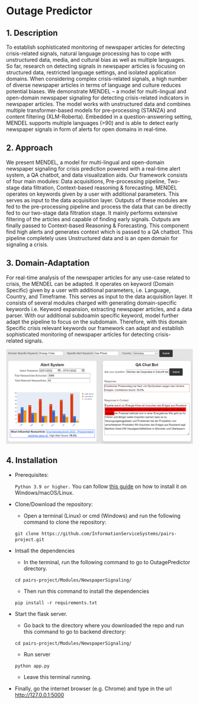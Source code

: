 # Outage Predictor

## 1. Description


<p> 

To establish sophisticated monitoring of newspaper articles for detecting crisis-related signals, natural language processing has to cope with unstructured data, media, and cultural bias as well as multiple languages. So far, research on detecting signals in newspaper articles is focusing on structured data, restricted language settings, and isolated application domains. When considering complex crisis-related signals, a high number of diverse newspaper articles in terms of language and culture reduces potential biases. We demonstrate MENDEL – a model for multi-lingual and open-domain newspaper signaling for detecting crisis-related indicators in newspaper articles. The model works with unstructured data and combines multiple transformer-based models for pre-processing (STANZA) and content filtering (XLM-Roberta). Embedded in a question-answering setting, MENDEL supports multiple languages (>90) and is able to detect early newspaper signals in form of alerts for open domains in real-time.
    
</p>


## 2. Approach

<p> 

We present MENDEL, a model for multi-lingual and open-domain newspaper signaling for crisis prediction powered with a real-time alert system, a QA chatbot, and data visualization aids. Our framework consists of four main modules: Data acquisitions, Pre-processing pipeline, Two-stage data filtration, Context-based reasoning & forecasting. MENDEL operates on keywords given by a user with additional parameters. This serves as input to the data acquisition layer. Outputs of these modules are fed to the pre-processing pipeline and process the data that can be directly fed to our two-stage data filtration stage. It mainly performs extensive filtering of the articles and capable of finding early signals. Outputs are finally passed to Context-based Reasoning & Forecasting. This component find high alerts and generates context which is passed to a QA chatbot. This pipeline completely uses Unstructured data and is an open domain for signaling a crisis.

<p> 

## 3. Domain-Adaptation

<p> 

For real-time analysis of the newspaper articles for any use-case related to crisis, the MENDEL can be adapted. It operates on keyword (Domain Specific) given by a user with additional parameters, i.e. Language, Country, and Timeframe. This serves as input to the data acquisition layer. It consists of several modules charged with generating domain-specific keywords i.e. Keyword expansion, extracting newspaper articles, and a data parser. With our additional subdoamin specific keyword, model further adapt the pipeline to focus on the subdomain. Therefore, with this domain Specific crisis relevant keywords our framework can adapt and establish sophisticated monitoring of newspaper articles for detecting crisis-related signals.

<p> 

!["Demo"](images/demo.png)

## 4. Installation 

- Prerequisites:

	```Python 3.9 or higher.``` You can follow [this guide](https://phoenixnap.com/kb/upgrade-python) on how to install it on Windows/macOS/Linux.

- Clone/Download the repository:

	- Open a terminal (Linux) or cmd (Windows) and run the following command to clone the repository:
	```
	git clone https://github.com/InformationServiceSystems/pairs-project.git
	```

- Intsall the dependencies 

	- In the terminal, run the following command to go to OutagePredictor directory. 
	```
	cd pairs-project/Modules/NewspaperSignaling/
	```
	- Then run this command to install the dependencies
	```
	pip install -r requirements.txt
	```

- Start the flask server.

	- Go back to the directory where you downloaded the repo and run this command to go to backend directory:
	```
	cd pairs-project/Modules/NewspaperSignaling/
	```
	- Run server
	```
	python app.py
	```
	- Leave this terminal running. 



- Finally, go the internet browser (e.g. Chrome) and type in the url <http://127.0.0.1:5000>


